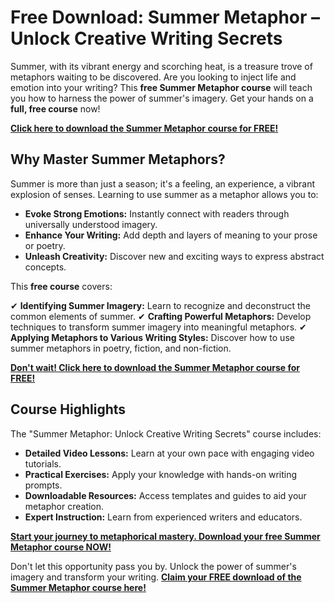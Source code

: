 # Free Download: Summer Metaphor – Unlock Creative Writing Secrets

Summer, with its vibrant energy and scorching heat, is a treasure trove of metaphors waiting to be discovered. Are you looking to inject life and emotion into your writing? This **free Summer Metaphor course** will teach you how to harness the power of summer's imagery. Get your hands on a **full, free course** now!

[**Click here to download the Summer Metaphor course for FREE!**](https://udemywork.com/summer-metaphor)

## Why Master Summer Metaphors?

Summer is more than just a season; it's a feeling, an experience, a vibrant explosion of senses. Learning to use summer as a metaphor allows you to:

*   **Evoke Strong Emotions:** Instantly connect with readers through universally understood imagery.
*   **Enhance Your Writing:** Add depth and layers of meaning to your prose or poetry.
*   **Unleash Creativity:** Discover new and exciting ways to express abstract concepts.

This **free course** covers:

✔ **Identifying Summer Imagery:** Learn to recognize and deconstruct the common elements of summer.
✔ **Crafting Powerful Metaphors:** Develop techniques to transform summer imagery into meaningful metaphors.
✔ **Applying Metaphors to Various Writing Styles:** Discover how to use summer metaphors in poetry, fiction, and non-fiction.

[**Don't wait! Click here to download the Summer Metaphor course for FREE!**](https://udemywork.com/summer-metaphor)

## Course Highlights

The "Summer Metaphor: Unlock Creative Writing Secrets" course includes:

*   **Detailed Video Lessons:** Learn at your own pace with engaging video tutorials.
*   **Practical Exercises:** Apply your knowledge with hands-on writing prompts.
*   **Downloadable Resources:** Access templates and guides to aid your metaphor creation.
*   **Expert Instruction:** Learn from experienced writers and educators.

[**Start your journey to metaphorical mastery. Download your free Summer Metaphor course NOW!**](https://udemywork.com/summer-metaphor)

Don't let this opportunity pass you by. Unlock the power of summer's imagery and transform your writing. **[Claim your FREE download of the Summer Metaphor course here!](https://udemywork.com/summer-metaphor)**
